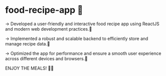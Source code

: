 # food-recipe-app 🍜

-> Developed a user-friendly and interactive food recipe app using ReactJS and modern web development practices.🍳 

-> Implemented a robust and scalable backend to efficiently store and manage recipe data.🍭

-> Optimized the app for performance and ensure a smooth user experience across different devices and browsers.🍤

ENJOY THE MEALS! 🍕🧋

